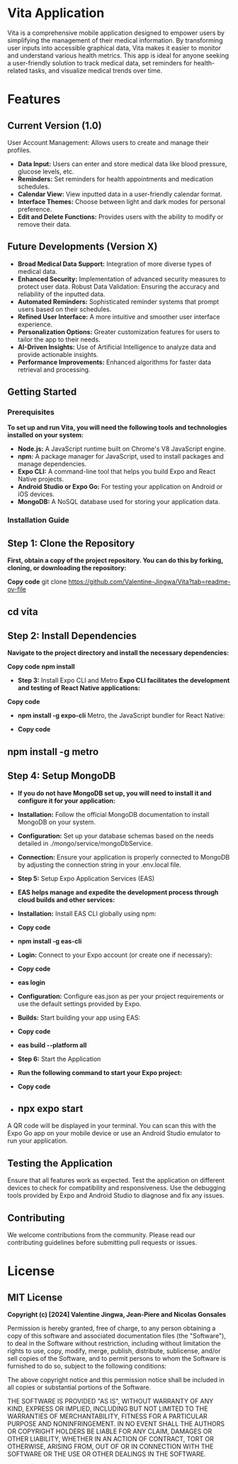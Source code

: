 # Vita Application
Vita is a comprehensive mobile application designed to empower users by simplifying the management of their medical information. By transforming user inputs into accessible graphical data, Vita makes it easier to monitor and understand various health metrics. This app is ideal for anyone seeking a user-friendly solution to track medical data, set reminders for health-related tasks, and visualize medical trends over time.

# Features
## Current Version (1.0)
User Account Management: Allows users to create and manage their profiles.
- **Data Input:** Users can enter and store medical data like blood pressure, glucose levels, etc.
- **Reminders:** Set reminders for health appointments and medication schedules.
- **Calendar View:** View inputted data in a user-friendly calendar format.
- **Interface Themes:** Choose between light and dark modes for personal preference.
- **Edit and Delete Functions:** Provides users with the ability to modify or remove their data.
## Future Developments (Version X)
- **Broad Medical Data Support:** Integration of more diverse types of medical data.
- **Enhanced Security:** Implementation of advanced security measures to protect user data.
Robust Data Validation: Ensuring the accuracy and reliability of the inputted data.
- **Automated Reminders:** Sophisticated reminder systems that prompt users based on their schedules.
- **Refined User Interface:** A more intuitive and smoother user interface experience.
- **Personalization Options:** Greater customization features for users to tailor the app to their needs.
- **AI-Driven Insights:** Use of Artificial Intelligence to analyze data and provide actionable insights.
- **Performance Improvements:** Enhanced algorithms for faster data retrieval and processing.
## Getting Started
### Prerequisites
__To set up and run Vita, you will need the following tools and technologies installed on your system:__

- **Node.js:** A JavaScript runtime built on Chrome's V8 JavaScript engine.
- **npm:** A package manager for JavaScript, used to install packages and manage dependencies.
- **Expo CLI:** A command-line tool that helps you build Expo and React Native projects.
- **Android Studio or Expo Go:** For testing your application on Android or iOS devices.
- **MongoDB:** A NoSQL database used for storing your application data.
### Installation Guide
## **Step 1:** Clone the Repository
__First, obtain a copy of the project repository. You can do this by forking, cloning, or downloading the repository:__

**Copy code**
git clone  https://github.com/Valentine-Jingwa/Vita?tab=readme-ov-file
## **cd vita**
## **Step 2:** Install Dependencies
__Navigate to the project directory and install the necessary dependencies:__

__Copy code__
__npm install__
- **Step 3:** Install Expo CLI and Metro
__Expo CLI facilitates the development and testing of React Native applications:__

**Copy code**
- **npm install -g expo-cli**
Metro, the JavaScript bundler for React Native:

- **Copy code**
## **npm install -g metro**
## **Step 4: Setup MongoDB**
- **If you do not have MongoDB set up, you will need to install it and configure it for your application:**

- **Installation:** Follow the official MongoDB documentation to install MongoDB on your system.
- **Configuration:** Set up your database schemas based on the needs detailed in ./mongo/service/mongoDbService.
- **Connection:** Ensure your application is properly connected to MongoDB by adjusting the connection string in your .env.local file.
- **Step 5:** Setup Expo Application Services (EAS)
- **EAS helps manage and expedite the development process through cloud builds and other services:**

- **Installation:** Install EAS CLI globally using npm:

- **Copy code**
- **npm install -g eas-cli**
- **Login:** Connect to your Expo account (or create one if necessary):

- **Copy code**
- **eas login**
- **Configuration:** Configure eas.json as per your project requirements or use the default settings provided by Expo.
- **Builds:** Start building your app using EAS:

- **Copy code**
- **eas build --platform all**
- **Step 6:** Start the Application
- **Run the following command to start your Expo project:**


- **Copy code**
- ## **npx expo start**
A QR code will be displayed in your terminal. You can scan this with the Expo Go app on your mobile device or use an Android Studio emulator to run your application.

## Testing the Application
Ensure that all features work as expected. Test the application on different devices to check for compatibility and responsiveness. Use the debugging tools provided by Expo and Android Studio to diagnose and fix any issues.

## Contributing
We welcome contributions from the community. Please read our contributing guidelines before submitting pull requests or issues.

# License
## MIT License

**Copyright (c) [2024] Valentine Jingwa, Jean-Piere and Nicolas Gonsales**

Permission is hereby granted, free of charge, to any person obtaining a copy
of this software and associated documentation files (the "Software"), to deal
in the Software without restriction, including without limitation the rights
to use, copy, modify, merge, publish, distribute, sublicense, and/or sell
copies of the Software, and to permit persons to whom the Software is
furnished to do so, subject to the following conditions:

The above copyright notice and this permission notice shall be included in all
copies or substantial portions of the Software.

THE SOFTWARE IS PROVIDED "AS IS", WITHOUT WARRANTY OF ANY KIND, EXPRESS OR
IMPLIED, INCLUDING BUT NOT LIMITED TO THE WARRANTIES OF MERCHANTABILITY,
FITNESS FOR A PARTICULAR PURPOSE AND NONINFRINGEMENT. IN NO EVENT SHALL THE
AUTHORS OR COPYRIGHT HOLDERS BE LIABLE FOR ANY CLAIM, DAMAGES OR OTHER
LIABILITY, WHETHER IN AN ACTION OF CONTRACT, TORT OR OTHERWISE, ARISING FROM,
OUT OF OR IN CONNECTION WITH THE SOFTWARE OR THE USE OR OTHER DEALINGS IN THE
SOFTWARE.
